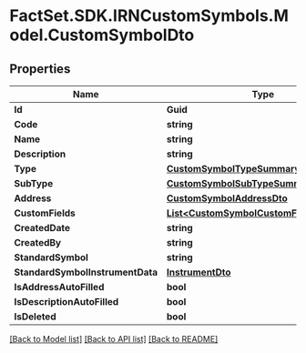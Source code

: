 # FactSet.SDK.IRNCustomSymbols.Model.CustomSymbolDto

## Properties

Name | Type | Description | Notes
------------ | ------------- | ------------- | -------------
**Id** | **Guid** |  | [optional] 
**Code** | **string** |  | [optional] 
**Name** | **string** |  | [optional] 
**Description** | **string** |  | [optional] 
**Type** | [**CustomSymbolTypeSummaryDto**](CustomSymbolTypeSummaryDto.md) |  | [optional] 
**SubType** | [**CustomSymbolSubTypeSummaryDto**](CustomSymbolSubTypeSummaryDto.md) |  | [optional] 
**Address** | [**CustomSymbolAddressDto**](CustomSymbolAddressDto.md) |  | [optional] 
**CustomFields** | [**List&lt;CustomSymbolCustomFieldValueDto&gt;**](CustomSymbolCustomFieldValueDto.md) |  | [optional] 
**CreatedDate** | **string** |  | [optional] 
**CreatedBy** | **string** |  | [optional] 
**StandardSymbol** | **string** |  | [optional] 
**StandardSymbolInstrumentData** | [**InstrumentDto**](InstrumentDto.md) |  | [optional] 
**IsAddressAutoFilled** | **bool** |  | [optional] 
**IsDescriptionAutoFilled** | **bool** |  | [optional] 
**IsDeleted** | **bool** |  | [optional] 

[[Back to Model list]](../README.md#documentation-for-models) [[Back to API list]](../README.md#documentation-for-api-endpoints) [[Back to README]](../README.md)

